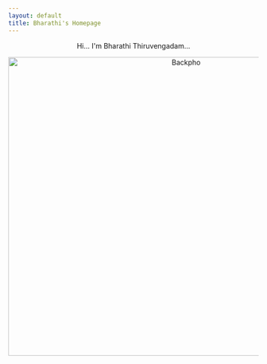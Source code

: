 ```yaml
---
layout: default
title: Bharathi's Homepage
---
```

<p align="center">
Hi... I'm Bharathi Thiruvengadam... 
 </p>

<p align="center">
 <img src="Backpho.png" alt="Backpho" width="700" height="600"/>
 </p>

